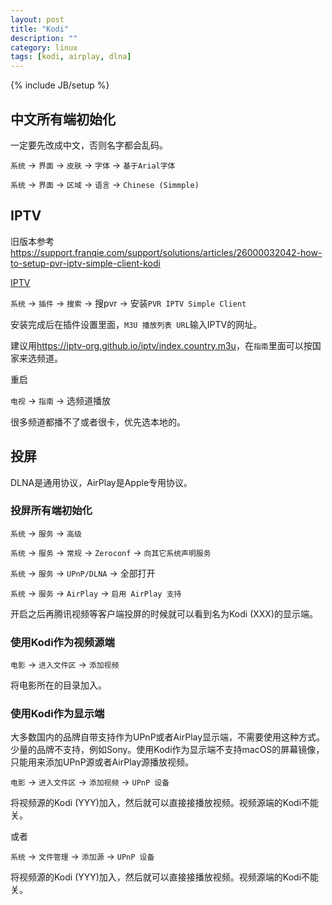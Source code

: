 ```yaml
---
layout: post
title: "Kodi"
description: ""
category: linux
tags: [kodi, airplay, dlna]
---
```

{% include JB/setup %}

## 中文所有端初始化

一定要先改成中文，否则名字都会乱码。

`系统` -> `界面` -> `皮肤` -> `字体` -> `基于Arial字体`

`系统` -> `界面` -> `区域` -> `语言` -> `Chinese (Simmple)`

## IPTV

旧版本参考<https://support.franqie.com/support/solutions/articles/26000032042-how-to-setup-pvr-iptv-simple-client-kodi>

[IPTV](https://github.com/iptv-org/iptv)

`系统` -> `插件` -> `搜索` -> 搜pvr -> 安装`PVR IPTV Simple Client`

安装完成后在插件设置里面，`M3U 播放列表 URL`输入IPTV的网址。

建议用<https://iptv-org.github.io/iptv/index.country.m3u>，在`指南`里面可以按国家来选频道。

重启

`电视` -> `指南` -> 选频道播放

很多频道都播不了或者很卡，优先选本地的。

## 投屏

DLNA是通用协议，AirPlay是Apple专用协议。

### 投屏所有端初始化

`系统` -> `服务` -> `高级`

`系统` -> `服务` -> `常规` -> `Zeroconf` -> `向其它系统声明服务`

`系统` -> `服务` -> `UPnP/DLNA` -> 全部打开

`系统` -> `服务` -> `AirPlay` -> `启用 AirPlay 支持`

开启之后再腾讯视频等客户端投屏的时候就可以看到名为Kodi (XXX)的显示端。

### 使用Kodi作为视频源端

`电影` -> `进入文件区` -> `添加视频`

将电影所在的目录加入。

### 使用Kodi作为显示端

大多数国内的品牌自带支持作为UPnP或者AirPlay显示端，不需要使用这种方式。少量的品牌不支持，例如Sony。使用Kodi作为显示端不支持macOS的屏幕镜像，只能用来添加UPnP源或者AirPlay源播放视频。

`电影` -> `进入文件区` -> `添加视频` -> `UPnP 设备`

将视频源的Kodi (YYY)加入，然后就可以直接接播放视频。视频源端的Kodi不能关。

或者

`系统` -> `文件管理` -> `添加源` -> `UPnP 设备`

将视频源的Kodi (YYY)加入，然后就可以直接接播放视频。视频源端的Kodi不能关。
